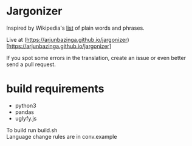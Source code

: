 # Jargonizer

Inspired by Wikipedia's [list](https://en.wikipedia.org/wiki/List_of_plain_English_words_and_phrases) of plain words and phrases.

Live at (https://arjunbazinga.github.io/jargonizer)[https://arjunbazinga.github.io/jargonizer]

If you spot some errors in the translation, create an issue or even better send a pull request.



# build requirements
- python3 
- pandas
- uglyfy.js

To build run build.sh  
Language change rules are in conv.example